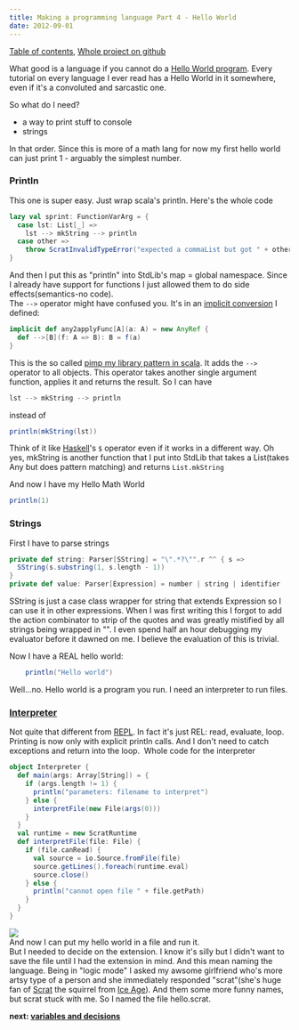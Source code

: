 ```yaml
---
title: Making a programming language Part 4 - Hello World
date: 2012-09-01
---
```


[Table of
contents](/posts/2012-08-29-creating-a-language-1),
[Whole project on github](https://github.com/edofic/scrat-lang)

What good is a language if you cannot do a [Hello World
program](http://en.wikipedia.org/wiki/Hello_world_program "Hello world program").
Every tutorial on every language I ever read has a Hello World in it
somewhere, even if it's a convoluted and sarcastic one.

So what do I need?
-   a way to print stuff to console 
-   strings

In that order. Since this is more of a math lang for now my first hello
world can just print 1 - arguably the simplest number.

### Println

This one is super easy. Just wrap scala's println. Here's the whole
code
```scala
lazy val sprint: FunctionVarArg = {
  case lst: List[_] =>
    lst --> mkString --> println
  case other =>
    throw ScratInvalidTypeError("expected a commaList but got " + other)
}
```

And then I put this as "println" into StdLib's map = global namespace.
Since I already have support for functions I just allowed them to do
side effects(semantics-no code).\
The `-->` operator might have confused you. It's in an [implicit
conversion](http://en.wikipedia.org/wiki/Type_conversion "Type conversion")
I defined:
```scala
implicit def any2applyFunc[A](a: A) = new AnyRef {
  def -->[B](f: A => B): B = f(a)
}
```
This is the so called [pimp my library pattern in
scala](http://www.artima.com/weblogs/viewpost.jsp?thread=179766). It
adds the `-->` operator to all objects. This operator takes another
single argument function, applies it and returns the result.
So I can have
```scala
lst --> mkString --> println
```
instead of
```scala
println(mkString(lst))
```

Think of it like
[Haskell](http://haskell.org/ "Haskell (programming language)")'s `$`
operator even if it works in a different way. Oh yes, mkString is
another function that I put into StdLib that takes a List(takes Any but
does pattern matching) and returns `List.mkString`

And now I have my Hello Math World
```scala
println(1)
```

### Strings

First I have to parse strings
```scala
private def string: Parser[SString] = "\".*?\"".r ^^ { s =>
  SString(s.substring(1, s.length - 1))
}
private def value: Parser[Expression] = number | string | identifier
```

SString is just a case class wrapper for string that extends Expression
so I can use it in other expressions.
When I was first writing this I forgot to add the action combinator to
strip of the quotes and was greatly mistified by all strings being
wrapped in "". I even spend half an hour debugging my evaluator before
it dawned on me.
I believe the evaluation of this is trivial.

Now I have a REAL hello world:
```scala
    println("Hello world")
```
Well...no. Hello world is a program you run. I need an interpreter to
run files.

### [Interpreter](http://en.wikipedia.org/wiki/Interpreter_%28computing%29 "Interpreter (computing)")

Not quite that different from
[REPL](http://en.wikipedia.org/wiki/Read–eval–print_loop "Read–eval–print loop").
In fact it's just REL: read, evaluate, loop. Printing is now only with
explicit println calls. And I don't need to catch exceptions and return
into the loop.  Whole code for the interpreter
```scala
object Interpreter {
  def main(args: Array[String]) = {
    if (args.length != 1) {
      println("parameters: filename to interpret")
    } else {
      interpretFile(new File(args(0)))
    }
  }
  val runtime = new ScratRuntime
  def interpretFile(file: File) {
    if (file.canRead) {
      val source = io.Source.fromFile(file)
      source.getLines().foreach(runtime.eval)
      source.close()
    } else {
      println("cannot open file " + file.getPath)
    }
  }
}
```
[![](http://cdn.memegenerator.net/instances/400x/26006910.jpg)](http://cdn.memegenerator.net/instances/400x/26006910.jpg)\
And now I can put my hello world in a file and run it. \
But I needed to decide on the extension. I know it's silly but I didn't
want to save the file until I had the extension in mind. And this mean
naming the language. Being in "logic mode" I asked my awsome girlfriend
who's more artsy type of a person and she immediately responded
"scrat"(she's huge fan of
[Scrat](http://en.wikipedia.org/wiki/List_of_Ice_Age_characters "List of Ice Age characters")
the squirrel from [Ice
Age](http://en.wikipedia.org/wiki/Ice_age "Ice age")). And them some
more funny names, but scrat stuck with me. So I named the file
hello.scrat.

**next: [variables and decisions](/posts/2012-09-02-creating-a-language-5)**

